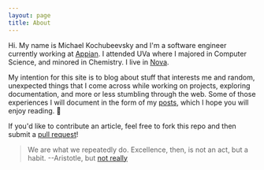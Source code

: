 ```yaml
---
layout: page
title: About
---
```


Hi. My name is Michael Kochubeevsky and I'm a software engineer currently working at [Appian][appian]. I attended UVa where I majored in Computer Science, and minored in Chemistry. I live in [Nova][nova]. 

My intention for this site is to blog about stuff that interests me and random, unexpected things that I come across while working on projects, exploring documentation, and more or less stumbling through the web. Some of those experiences I will document in the form of my [posts](/), which I hope you will enjoy reading. 🙂

If you'd like to contribute an article, feel free to fork this repo and then submit a [pull request][pr]!

> We are what we repeatedly do. Excellence, then, is not an act, but a habit. --Aristotle, but [not really][quote]

[appian]: https://www.appian.com/
[nova]: https://en.wikipedia.org/wiki/Northern_Virginia
[quote]: http://blogs.umb.edu/quoteunquote/2012/05/08/its-a-much-more-effective-quotation-to-attribute-it-to-aristotle-rather-than-to-will-durant/
[pr]: https://github.com/michaelkochub/michaelkochub.github.io/compare?expand=1